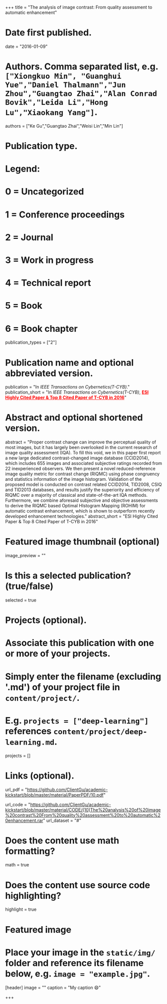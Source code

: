 +++
title = "The analysis of image contrast: From quality assessment to automatic enhancement"

# Date first published.
date = "2016-01-09"

# Authors. Comma separated list, e.g. `["Xiongkuo Min", "Guanghui Yue","Daniel Thalmann","Jun Zhou","Guangtao Zhai","Alan Conrad Bovik","Leida Li","Hong Lu","Xiaokang Yang"]`.
authors = ["Ke Gu","Guangtao Zhai","Weisi Lin","Min Lin"]
# Publication type.
# Legend:
# 0 = Uncategorized
# 1 = Conference proceedings
# 2 = Journal
# 3 = Work in progress
# 4 = Technical report
# 5 = Book
# 6 = Book chapter
publication_types = ["2"]

# Publication name and optional abbreviated version.
publication = "In *IEEE Transactions on Cybernetics(T-CYB)*."
publication_short = "In *IEEE Transactions on Cybernetics(T-CYB)*,  <font color=#FF0000><u>**ESI Highly Cited Paper & Top 8 Cited Paper of T-CYB in 2016**</u></font>"

# Abstract and optional shortened version.
abstract = "Proper contrast change can improve the perceptual quality of most images, but it has largely been overlooked in the current research of image quality assessment (IQA). To fill this void, we in this paper first report a new large dedicated contrast-changed image database (CCID2014), which includes 655 images and associated subjective ratings recorded from 22 inexperienced observers. We then present a novel reduced-reference image quality metric for contrast change (RIQMC) using phase congruency and statistics information of the image histogram. Validation of the proposed model is conducted on contrast related CCID2014, TID2008, CSIQ and TID2013 databases, and results justify the superiority and efficiency of RIQMC over a majority of classical and state-of-the-art IQA methods. Furthermore, we combine aforesaid subjective and objective assessments to derive the RIQMC based Optimal HIstogram Mapping (ROHIM) for automatic contrast enhancement, which is shown to outperform recently developed enhancement technologies."
abstract_short = "ESI Highly Cited Paper & Top 8 Cited Paper of T-CYB in 2016"

# Featured image thumbnail (optional)
image_preview = ""

# Is this a selected publication? (true/false)
selected = true

# Projects (optional).
#   Associate this publication with one or more of your projects.
#   Simply enter the filename (excluding '.md') of your project file in `content/project/`.
#   E.g. `projects = ["deep-learning"]` references `content/project/deep-learning.md`.
projects = []

# Links (optional).
url_pdf = "https://github.com/ClientGu/academic-kickstart/blob/master/material/PaperPDF/10.pdf"

url_code = "https://github.com/ClientGu/academic-kickstart/blob/master/material/CODE/(10)The%20analysis%20of%20image%20contrast%20From%20quality%20assessment%20to%20automatic%20enhancement.rar"
url_dataset = "#"


# Does the content use math formatting?
math = true

# Does the content use source code highlighting?
highlight = true

# Featured image
# Place your image in the `static/img/` folder and reference its filename below, e.g. `image = "example.jpg"`.
[header]
image = ""
caption = "My caption 😄"

+++
